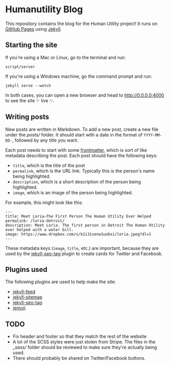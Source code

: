 # Humanutility Blog

This repository contains the blog for the Human Utility project! It runs on [GitHub Pages](https://pages.github.com/) using [Jekyll](https://jekyllrb.com/).

## Starting the site

If you're using a Mac or Linux, go to the terminal and run:

```
script/server
```

If you're using a Windows machine, go the command prompt and run:

```
jekyll serve --watch
```

In both cases, you can open a new browser and head to http://0.0.0.0:4000 to see the site :sparkles: live :sparkles:.

## Writing posts

New posts are written in Markdown. To add a new post, create a new file under the _posts/_ folder. It should start with a date in the format of `YYYY-MM-DD-`, followed by any title you want.

Each post needs to start with some [frontmatter](https://jekyllrb.com/docs/frontmatter/), which is sort of like metadata describing the post. Each post should have the following keys:

* `title`, which is the title of the post
* `permalink`, which is the URL link. Typically this is the person's name being highlighted.
* `description`, which is a short description of the person being highlighted.
* `image`, which is an image of the person being highlighted.

For example, this might look like this:

```
---
title: Meet Loria—The First Person The Human Utility Ever Helped
permalink: /loria-detroit/
description: Meet Loria. The first person in Detroit The Human Utility ever helped with a water bill.
image: https://www.dropbox.com/s/k2i3ivenw1uobxi/loria.jpeg?dl=1
---
```

These metadata keys (`image`, `title`, etc.) are important, because they are used by the [jekyll-seo-tag](https://github.com/jekyll/jekyll-seo-tag) plugin to create cards for Twitter and Facebook.

## Plugins used

The following plugins are used to help make the site:

- [jekyll-feed](https://github.com/jekyll/jekyll-feed)
- [jekyll-sitemap](https://github.com/jekyll/jekyll-sitemap)
- [jekyll-seo-tag](https://github.com/jekyll/jekyll-seo-tag)
- [jemoji](https://github.com/jekyll/jemoji)

## TODO

* Fix header and footer so that they match the rest of the website
* A lot of the SCSS styles were just stolen from Stripe. The files in the *_sass/* folder should be reviewed to make sure they're actually being used.
* There should probably be shared on Twitter/Facebook buttons.
